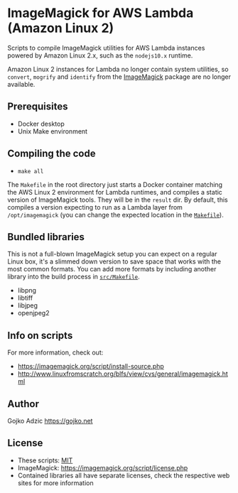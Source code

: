# ImageMagick for AWS Lambda (Amazon Linux 2)

Scripts to compile ImageMagick utilities for AWS Lambda instances powered by Amazon Linux 2.x, such as the `nodejs10.x` runtime.

Amazon Linux 2 instances for Lambda no longer contain system utilities, so `convert`, `mogrify` and `identify` from the [ImageMagick](https://imagemagick.org) package are no longer available. 

## Prerequisites

* Docker desktop
* Unix Make environment

## Compiling the code

* `make all`

The `Makefile` in the root directory just starts a Docker container matching the AWS Linux 2 environment for Lambda runtimes, and compiles a static version of ImageMagick tools. They will be in the `result` dir. By default, this compiles a version expecting to run as a Lambda layer from `/opt/imagemagick` (you can change the expected location in the [`Makefile`](Makefile)).

## Bundled libraries

This is not a full-blown ImageMagick setup you can expect on a regular Linux box, it's a slimmed down version to save space that works with the most common formats. You can add more formats by including another library into the build process in [`src/Makefile`](src/Makefile).
* libpng
* libtiff
* libjpeg
* openjpeg2

## Info on scripts

For more information, check out:

* https://imagemagick.org/script/install-source.php
* http://www.linuxfromscratch.org/blfs/view/cvs/general/imagemagick.html

## Author

Gojko Adzic <https://gojko.net>

## License

* These scripts: [MIT](https://opensource.org/licenses/MIT)
* ImageMagick: https://imagemagick.org/script/license.php
* Contained libraries all have separate licenses, check the respective web sites for more information
